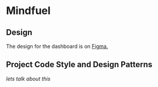 # Mindfuel

## Design
The design for the dashboard is on [Figma.](https://www.figma.com/file/vElbYbJCmcJxBvIzTuMS6B/Mindfuel-Activity-Board?node-id=0%3A1)

## Project Code Style and Design Patterns

_lets talk about this_